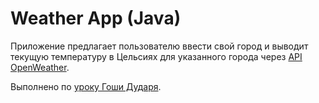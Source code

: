 # Weather App (Java)
Приложение предлагает пользователю ввести свой город и выводит текущую температуру в Цельсиях для указанного города через [API OpenWeather](https://openweathermap.org/current).

Выполнено по [уроку Гоши Дударя](https://www.youtube.com/watch?v=zzV2aML_zNg&ab_channel=%D0%93%D0%BE%D1%88%D0%B0%D0%94%D1%83%D0%B4%D0%B0%D1%80%D1%8C).

